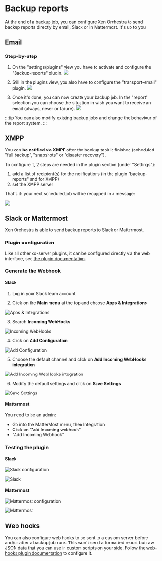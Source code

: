 # Backup reports

At the end of a backup job, you can configure Xen Orchestra to send backup reports directly by email, Slack or in Mattermost. It's up to you.

## Email

### Step-by-step

1. On the "settings/plugins" view you have to activate and configure the "Backup-reports" plugin.
   ![](./assets/backup-reports-plugin.png)

2. Still in the plugins view, you also have to configure the "transport-email" plugin.
   ![](./assets/transport-email-plugin.png)

3. Once it's done, you can now create your backup job. In the "report" selection you can choose the situation in wish you want to receive an email (always, never or failure).
   ![](./assets/backup-report-config.png)

:::tip
You can also modify existing backup jobs and change the behaviour of the report system.
:::

## XMPP

You can **be notified via XMPP** after the backup task is finished (scheduled "full backup", "snapshots" or "disaster recovery").

To configure it, 2 steps are needed in the plugin section (under "Settings"):

1. add a list of recipient(s) for the notifications (in the plugin "backup-reports" and for XMPP)
2. set the XMPP server

That's it: your next scheduled job will be recapped in a message:

![](https://xen-orchestra.com/blog/content/images/2015/12/xmpp.png)

## Slack or Mattermost

Xen Orchestra is able to send backup reports to Slack or Mattermost.

### Plugin configuration

Like all other xo-server plugins, it can be configured directly via the web interface, see [the plugin documentation](/plugins).

### Generate the Webhook

#### Slack

1. Log in your Slack team account

2. Click on the **Main menu** at the top and choose **Apps & Integrations**

![Apps & Integrations](./assets/DocImg1.png)

3. Search **Incoming WebHooks**

![Incoming WebHooks](./assets/DocImg2.png)

4. Click on **Add Configuration**

![Add Configuration](./assets/DocImg3.png)

5. Choose the default channel and click on **Add Incoming WebHooks integration**

![Add Incoming WebHooks integration](./assets/DocImg4.png)

6. Modify the default settings and click on **Save Settings**

![Save Settings](./assets/DocImg5.png)

#### Mattermost

You need to be an admin:

- Go into the MatterMost menu, then Integration
- Click on "Add Incoming webhook"
- "Add Incoming Webhook"

### Testing the plugin

#### Slack

![Slack configuration](./assets/DocImg6.png)

![Slack](./assets/DocImg7.png)

#### Mattermost

![Mattermost configuration](./assets/DocImg8.png)

![Mattermost](./assets/DocImg9.png)

## Web hooks

You can also configure web hooks to be sent to a custom server before and/or after a backup job runs. This won't send a formatted report but raw JSON data that you can use in custom scripts on your side. Follow the [web-hooks plugin documentation](./advanced#web-hooks) to configure it.
